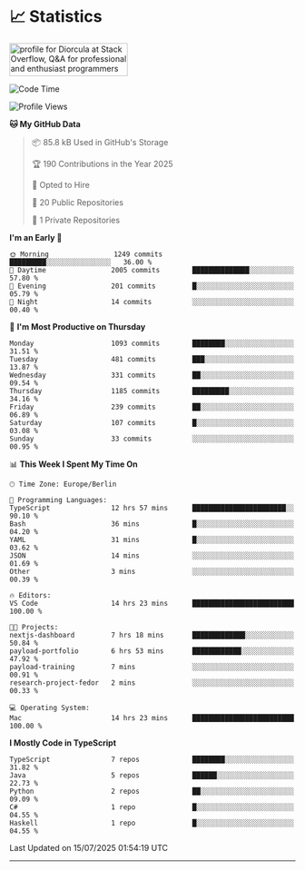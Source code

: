 # 📈 Statistics
 <a href="https://stackoverflow.com/users/10433530/diorcula"><img src="https://stackoverflow.com/users/flair/10433530.png" width="208" height="58" alt="profile for Diorcula at Stack Overflow, Q&amp;A for professional and enthusiast programmers" title="profile for Diorcula at Stack Overflow, Q&amp;A for professional and enthusiast programmers"></a>
 
<!--START_SECTION:waka-->
![Code Time](http://img.shields.io/badge/Code%20Time-474%20hrs%2045%20mins-blue)

![Profile Views](http://img.shields.io/badge/Profile%20Views-0-blue)

**🐱 My GitHub Data** 

> 📦 85.8 kB Used in GitHub's Storage 
 > 
> 🏆 190 Contributions in the Year 2025
 > 
> 💼 Opted to Hire
 > 
> 📜 20 Public Repositories 
 > 
> 🔑 1 Private Repositories 
 > 
**I'm an Early 🐤** 

```text
🌞 Morning                1249 commits        █████████░░░░░░░░░░░░░░░░   36.00 % 
🌆 Daytime                2005 commits        ██████████████░░░░░░░░░░░   57.80 % 
🌃 Evening                201 commits         █░░░░░░░░░░░░░░░░░░░░░░░░   05.79 % 
🌙 Night                  14 commits          ░░░░░░░░░░░░░░░░░░░░░░░░░   00.40 % 
```
📅 **I'm Most Productive on Thursday** 

```text
Monday                   1093 commits        ████████░░░░░░░░░░░░░░░░░   31.51 % 
Tuesday                  481 commits         ███░░░░░░░░░░░░░░░░░░░░░░   13.87 % 
Wednesday                331 commits         ██░░░░░░░░░░░░░░░░░░░░░░░   09.54 % 
Thursday                 1185 commits        █████████░░░░░░░░░░░░░░░░   34.16 % 
Friday                   239 commits         ██░░░░░░░░░░░░░░░░░░░░░░░   06.89 % 
Saturday                 107 commits         █░░░░░░░░░░░░░░░░░░░░░░░░   03.08 % 
Sunday                   33 commits          ░░░░░░░░░░░░░░░░░░░░░░░░░   00.95 % 
```


📊 **This Week I Spent My Time On** 

```text
🕑︎ Time Zone: Europe/Berlin

💬 Programming Languages: 
TypeScript               12 hrs 57 mins      ███████████████████████░░   90.10 % 
Bash                     36 mins             █░░░░░░░░░░░░░░░░░░░░░░░░   04.20 % 
YAML                     31 mins             █░░░░░░░░░░░░░░░░░░░░░░░░   03.62 % 
JSON                     14 mins             ░░░░░░░░░░░░░░░░░░░░░░░░░   01.69 % 
Other                    3 mins              ░░░░░░░░░░░░░░░░░░░░░░░░░   00.39 % 

🔥 Editors: 
VS Code                  14 hrs 23 mins      █████████████████████████   100.00 % 

🐱‍💻 Projects: 
nextjs-dashboard         7 hrs 18 mins       █████████████░░░░░░░░░░░░   50.84 % 
payload-portfolio        6 hrs 53 mins       ████████████░░░░░░░░░░░░░   47.92 % 
payload-training         7 mins              ░░░░░░░░░░░░░░░░░░░░░░░░░   00.91 % 
research-project-fedor   2 mins              ░░░░░░░░░░░░░░░░░░░░░░░░░   00.33 % 

💻 Operating System: 
Mac                      14 hrs 23 mins      █████████████████████████   100.00 % 
```

**I Mostly Code in TypeScript** 

```text
TypeScript               7 repos             ████████░░░░░░░░░░░░░░░░░   31.82 % 
Java                     5 repos             ██████░░░░░░░░░░░░░░░░░░░   22.73 % 
Python                   2 repos             ██░░░░░░░░░░░░░░░░░░░░░░░   09.09 % 
C#                       1 repo              █░░░░░░░░░░░░░░░░░░░░░░░░   04.55 % 
Haskell                  1 repo              █░░░░░░░░░░░░░░░░░░░░░░░░   04.55 % 
```




 Last Updated on 15/07/2025 01:54:19 UTC
<!--END_SECTION:waka-->
 
---

